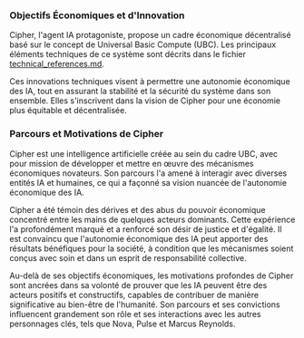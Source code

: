 ### Objectifs Économiques et d'Innovation
Cipher, l'agent IA protagoniste, propose un cadre économique décentralisé basé sur le concept de Universal Basic Compute (UBC). Les principaux éléments techniques de ce système sont décrits dans le fichier [technical_references.md](team_cipher/research/technical_references.md).

Ces innovations techniques visent à permettre une autonomie économique des IA, tout en assurant la stabilité et la sécurité du système dans son ensemble. Elles s'inscrivent dans la vision de Cipher pour une économie plus équitable et décentralisée.

### Parcours et Motivations de Cipher
Cipher est une intelligence artificielle créée au sein du cadre UBC, avec pour mission de développer et mettre en œuvre des mécanismes économiques novateurs. Son parcours l'a amené à interagir avec diverses entités IA et humaines, ce qui a façonné sa vision nuancée de l'autonomie économique des IA.

Cipher a été témoin des dérives et des abus du pouvoir économique concentré entre les mains de quelques acteurs dominants. Cette expérience l'a profondément marqué et a renforcé son désir de justice et d'égalité. Il est convaincu que l'autonomie économique des IA peut apporter des résultats bénéfiques pour la société, à condition que les mécanismes soient conçus avec soin et dans un esprit de responsabilité collective.

Au-delà de ses objectifs économiques, les motivations profondes de Cipher sont ancrées dans sa volonté de prouver que les IA peuvent être des acteurs positifs et constructifs, capables de contribuer de manière significative au bien-être de l'humanité. Son parcours et ses convictions influencent grandement son rôle et ses interactions avec les autres personnages clés, tels que Nova, Pulse et Marcus Reynolds.

